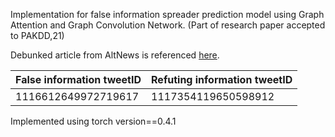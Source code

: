 Implementation for false information spreader prediction model using Graph Attention and Graph Convolution Network.
(Part of research paper accepted to PAKDD,21)

Debunked article from AltNews is referenced [here](https://www.altnews.in/bjp-mla-raja-singh-plagiarises-pakistan-army-song-dedicates-it-to-indian-army/).
 
| False information tweetID  | Refuting information tweetID |
| ------------- | ------------- |
| 1116612649972719617  | 1117354119650598912 |

Implemented using torch version==0.4.1
